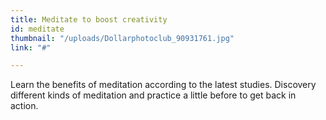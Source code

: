 ```yaml
---
title: Meditate to boost creativity
id: meditate
thumbnail: "/uploads/Dollarphotoclub_90931761.jpg"
link: "#"

---
```

Learn the benefits of meditation according to the latest studies. Discovery different kinds of meditation and practice a little before to get back in action.